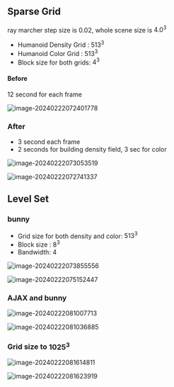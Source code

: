 ## Sparse Grid

ray marcher step size is $0.02$, whole scene size is $4.0^3$

- Humanoid Density Grid : $513^3$
- Humanoid Color Grid : $513^3$
- Block size for both  grids: $4^3$ 

#### Before

$12$ second for each frame

![image-20240222072401778](presentationImg/image-20240222072401778.png)

### After

- $3$ second each frame
- $2$ seconds for building density field, 3 sec for color 

![image-20240222073053519](presentationImg/image-20240222073053519.png)



![image-20240222072741337](presentationImg/image-20240222072741337.png)

## Level Set



### bunny

- Grid size for both density and color: $513^3$
- Block size : $8^3$
- Bandwidth: $4$ 

![image-20240222073855556](presentationImg/image-20240222073855556.png)

![image-20240222075152447](presentationImg/image-20240222075152447.png)

### AJAX and bunny

![image-20240222081007713](presentationImg/image-20240222081007713.png)

![image-20240222081036885](presentationImg/image-20240222081036885.png)

### Grid size to $1025^3$

![image-20240222081614811](presentationImg/image-20240222081614811.png)

![image-20240222081623919](presentationImg/image-20240222081623919.png)